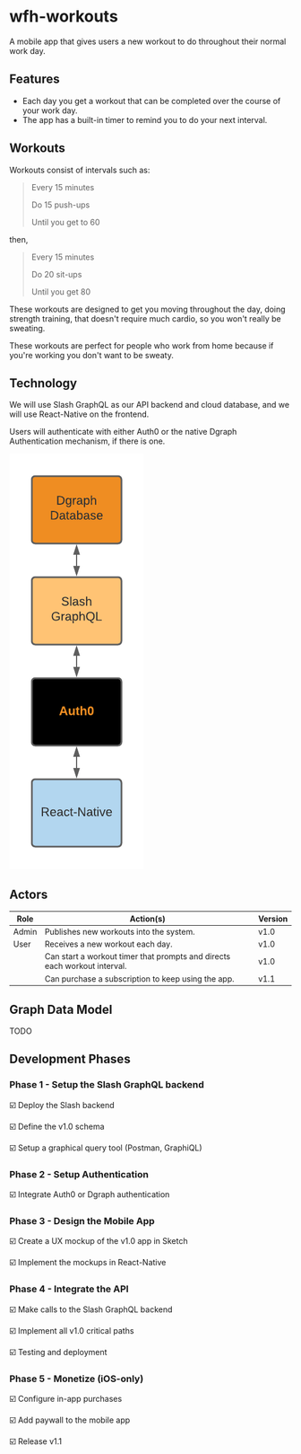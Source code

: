 # wfh-workouts

A mobile app that gives users a new workout to do throughout their normal work day.

## Features

- Each day you get a workout that can be completed over the course of your work day.
- The app has a built-in timer to remind you to do your next interval.

## Workouts

Workouts consist of intervals such as:

> Every 15 minutes
> 
> Do 15 push-ups 
> 
> Until you get to 60

then,

> Every 15 minutes
> 
> Do 20 sit-ups
> 
> Until you get 80

These workouts are designed to get you moving throughout the day, doing strength training, that doesn't require much cardio, so you won't really be sweating.

These workouts are perfect for people who work from home because if you're working you don't want to be sweaty.

## Technology

We will use Slash GraphQL as our API backend and cloud database, and we will use React-Native on the frontend.

Users will authenticate with either Auth0 or the native Dgraph Authentication mechanism, if there is one.

![Technology](./docs/images/wfh-workouts.png)

## Actors
  
| Role  | Action(s) | Version |
| ---   | --- | --- |
| Admin | Publishes new workouts into the system. | v1.0 |
| User  | Receives a new workout each day. | v1.0 |
|       | Can start a workout timer that prompts and directs each workout interval. | v1.0 | 
|       | Can purchase a subscription to keep using the app. | v1.1 |

## Graph Data Model

TODO

## Development Phases

### Phase 1 - Setup the Slash GraphQL backend

☑️ Deploy the Slash backend

☑️ Define the v1.0 schema

☑️ Setup a graphical query tool (Postman, GraphiQL)

### Phase 2 - Setup Authentication

☑️ Integrate Auth0 or Dgraph authentication

### Phase 3 - Design the Mobile App

☑️ Create a UX mockup of the v1.0 app in Sketch

☑️ Implement the mockups in React-Native

### Phase 4 - Integrate the API

☑️ Make calls to the Slash GraphQL backend

☑️ Implement all v1.0 critical paths

☑️ Testing and deployment

### Phase 5 - Monetize (iOS-only)

☑️ Configure in-app purchases

☑️ Add paywall to the mobile app

☑️ Release v1.1